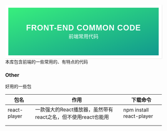 <div style="font-family: 'Kanit', sans-serif;text-align: center;border: 10px solid #fff;box-shadow: 1px 1px 2px #e6e6e6;background: linear-gradient(to left top, #11998e, #38ef7d); padding: 50px 0;">
<div style="color: #fff;">
    <h3 style="font-size: 25px;font-weight: 600;letter-spacing: 1px;text-transform: uppercase;margin: 0;">
       Front-end Common Code
    </h3>
    <span style="font-size: 16px;text-transform: capitalize;">
    	前端常用代码
    </span>
</div>
</div>
本库包含前端的一些常用的、有特点的代码



### Other

好用的一些包

| 包名         | 作用                                                         | 下载命令                 |
| ------------ | ------------------------------------------------------------ | ------------------------ |
| react-player | 一款强大的React播放器，虽然带有react之名，但不使用react也能用 | npm install react-player |
|              |                                                              |                          |
|              |                                                              |                          |


